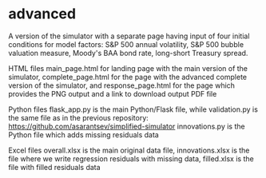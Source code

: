 # advanced
A version of the simulator with a separate page having input of four initial conditions for model factors: S&P 500 annual volatility, S&P 500 bubble valuation measure, Moody's BAA bond rate, long-short Treasury spread. 

HTML files
main_page.html for landing page with the main version of the simulator, complete_page.html for the page with the advanced complete version of the simulator, and response_page.html for the page which provides the PNG output and a link to download output PDF file

Python files
flask_app.py is the main Python/Flask file, while validation.py is the same file as in the previous repository: https://github.com/asarantsev/simplified-simulator innovations.py is the Python file which adds missing residuals data

Excel files
overall.xlsx is the main original data file, innovations.xlsx is the file where we write regression residuals with missing data, filled.xlsx is the file with filled residuals data

